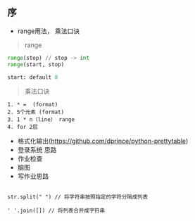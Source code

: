 ## 序


- range用法， 乘法口诀  
> range
```python
range(stop) // stop -> int
range(start, stop)

start: default 0
```  
>乘法口诀
```
1. * =  (format)
2. 5个元素 (format)
3. 1 * n（line） range
4. for 2层
```
- 格式化输出(https://github.com/dprince/python-prettytable)
- 登录系统 思路
- 作业检查
- 脑图
- 写作业思路

```angular2

str.split(" ") // 将字符串按照指定的字符分隔成列表

' '.join([]) // 将列表合并成字符串
```